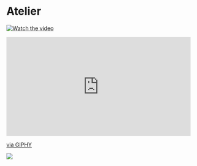 # Atelier

[![Watch the video](https://ik.imagekit.io/g2ceigziuz7/AtelierDemoFront_6_bl84eEBVk.png)](https://ik.imagekit.io/g2ceigziuz7/Atelier_Demo_gbIs9eDI-.webm)

<iframe src="https://giphy.com/embed/A58VgQtW3GySETV39H" width="480" height="259" frameBorder="0" class="giphy-embed" allowFullScreen></iframe><p><a href="https://giphy.com/gifs/A58VgQtW3GySETV39H">via GIPHY</a></p>

![](https://giphy.com/embed/A58VgQtW3GySETV39H)

